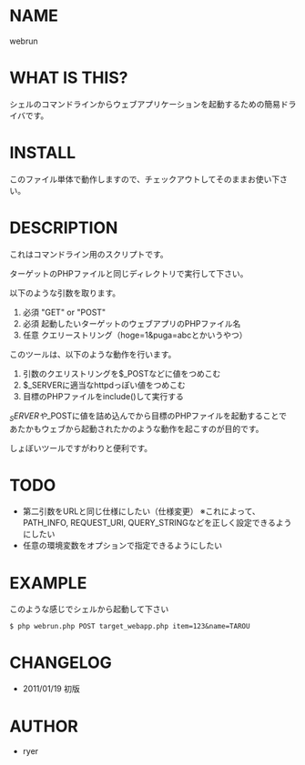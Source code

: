 # NAME

webrun

# WHAT IS THIS?

シェルのコマンドラインからウェブアプリケーションを起動するための簡易ドライバです。

# INSTALL

このファイル単体で動作しますので、チェックアウトしてそのままお使い下さい。

# DESCRIPTION

これはコマンドライン用のスクリプトです。

ターゲットのPHPファイルと同じディレクトリで実行して下さい。

以下のような引数を取ります。

1. 必須 "GET" or "POST"
2. 必須 起動したいターゲットのウェブアプリのPHPファイル名
3. 任意 クエリーストリング（hoge=1&puga=abcとかいうやつ）

このツールは、以下のような動作を行います。

1. 引数のクエリストリングを$_POSTなどに値をつめこむ
2. $_SERVERに適当なhttpdっぽい値をつめこむ
3. 目標のPHPファイルをinclude()して実行する

$_SERVERや$_POSTに値を詰め込んでから目標のPHPファイルを起動することで
あたかもウェブから起動されたかのような動作を起こすのが目的です。

しょぼいツールですがわりと便利です。

# TODO

* 第二引数をURLと同じ仕様にしたい（仕様変更）
※これによって、PATH_INFO, REQUEST_URI, QUERY_STRINGなどを正しく設定できるようにしたい
* 任意の環境変数をオプションで指定できるようにしたい

# EXAMPLE

このような感じでシェルから起動して下さい

    $ php webrun.php POST target_webapp.php item=123&name=TAROU
    
# CHANGELOG

* 2011/01/19 初版

# AUTHOR

* ryer
